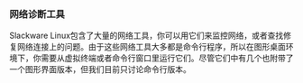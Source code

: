 ### 网络诊断工具

Slackware Linux包含了大量的网络工具，你可以用它们来监控网络，或者查找修复网络连接上的问题。由于这些网络工具大多都是命令行程序，所以在图形桌面环境下，你需要从虚拟终端或者命令行窗口里运行它们。尽管它们中有几个也附带了一个图形界面版本，但我们目前只讨论命令行版本。

